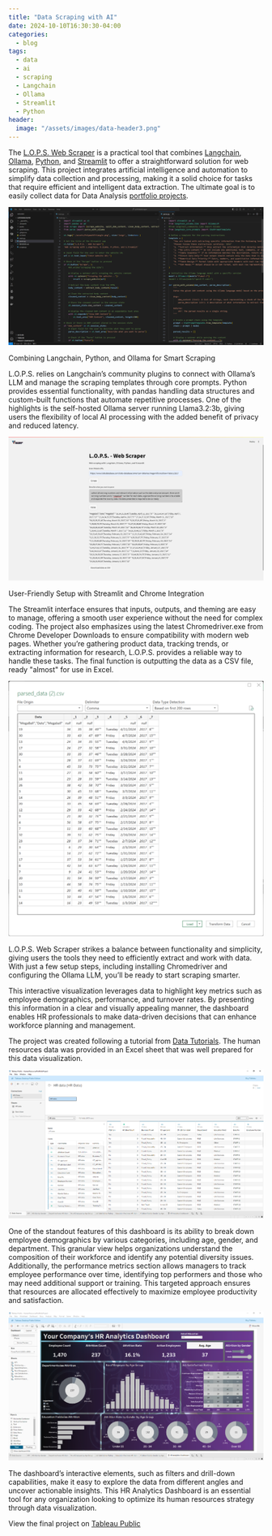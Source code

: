 ```yaml
---
title: "Data Scraping with AI"
date: 2024-10-10T16:30:30-04:00
categories:
  - blog
tags:
  - data
  - ai
  - scraping
  - Langchain
  - Ollama
  - Streamlit
  - Python
header:
  image: "/assets/images/data-header3.png"
---
```

The [L.O.P.S. Web Scraper](https://github.com/creativepolymath/LOPSWebScraper) is a practical tool that combines [Langchain](https://www.langchain.com/), [Ollama](https://ollama.com/), [Python](https://www.python.org/), and [Streamlit](https://streamlit.io/) to offer a straightforward solution for web scraping. This project integrates artificial intelligence and automation to simplify data collection and processing, making it a solid choice for tasks that require efficient and intelligent data extraction. The ultimate goal is to easily collect data for Data Analysis [portfolio projects](https://github.com/creativepolymath/).

![L.O.P.S. Web Interface](/assets/images/LOPS-scraper-vscode-cap.png)

Combining Langchain, Python, and Ollama for Smart Scraping

L.O.P.S. relies on Langchain’s community plugins to connect with Ollama’s LLM and manage the scraping templates through core prompts. Python provides essential functionality, with pandas handling data structures and custom-built functions that automate repetitive processes. One of the highlights is the self-hosted Ollama server running Llama3.2:3b, giving users the flexibility of local AI processing with the added benefit of privacy and reduced latency.

![L.O.P.S. Web Interface](/assets/images/LOPS-scraper-lottery-cap.png)

User-Friendly Setup with Streamlit and Chrome Integration

The Streamlit interface ensures that inputs, outputs, and theming are easy to manage, offering a smooth user experience without the need for complex coding. The project also emphasizes using the latest Chromedriver.exe from Chrome Developer Downloads to ensure compatibility with modern web pages. Whether you’re gathering product data, tracking trends, or extracting information for research, L.O.P.S. provides a reliable way to handle these tasks. The final function is outputting the data as a CSV file, ready "almost" for use in Excel.

![L.O.P.S. Web Interface](/assets/images/LOPS-scraper-lotteryCSV-cap.png)

L.O.P.S. Web Scraper strikes a balance between functionality and simplicity, giving users the tools they need to efficiently extract and work with data. With just a few setup steps, including installing Chromedriver and configuring the Ollama LLM, you’ll be ready to start scraping smarter.







This interactive visualization leverages data to highlight key metrics such as employee demographics, performance, and turnover rates. By presenting this information in a clear and visually appealing manner, the dashboard enables HR professionals to make data-driven decisions that can enhance workforce planning and management.

The project was created following a tutorial from [Data Tutorials](https://www.youtube.com/watch?v=oAIubTqg-Kw). The human resources data was provided in an Excel sheet that was well prepared for this data visualization.

![Tableau Excel Data](/assets/images/Tableau-Data-cap.PNG)

One of the standout features of this dashboard is its ability to break down employee demographics by various categories, including age, gender, and department. This granular view helps organizations understand the composition of their workforce and identify any potential diversity issues. Additionally, the performance metrics section allows managers to track employee performance over time, identifying top performers and those who may need additional support or training. This targeted approach ensures that resources are allocated effectively to maximize employee productivity and satisfaction.

![Tableau Data Visualization Dashboard](/assets/images/Tableau-Viz-cap.PNG)

The dashboard’s interactive elements, such as filters and drill-down capabilities, make it easy to explore the data from different angles and uncover actionable insights. This HR Analytics Dashboard is an essential tool for any organization looking to optimize its human resources strategy through data visualization.

View the final project on [Tableau Public](https://public.tableau.com/app/profile/greg.whitmore/viz/HumanResourcesPortfolioProject/HRAnalyticsDashboard)
